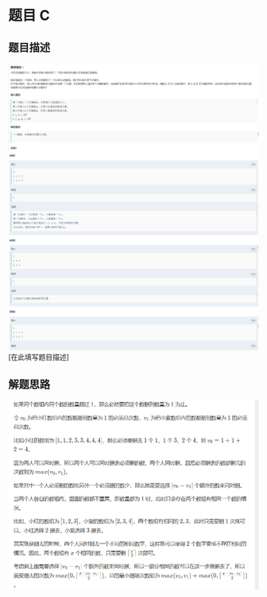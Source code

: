 # 题目 C

## 题目描述
![alt text](assets/README/image-2.png)
![alt text](assets/README/image-3.png)
[在此填写题目描述]

## 解题思路
![alt text](assets/README/image.png)

